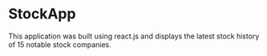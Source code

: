 # StockApp
This application was built using react.js and displays the latest stock history of 15 notable stock companies. 
